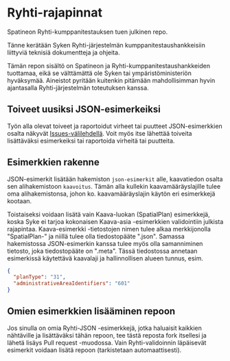 # Ryhti-rajapinnat
Spatineon Ryhti-kumppanitestauksen tuen julkinen repo. 

Tänne kerätään Syken Ryhti-järjestelmän kumppanitestaushankkeisiin liittyviä teknisiä dokumentteja ja ohjeita.

Tämän repon sisältö on Spatineon ja Ryhti-kumppanitestaushankkeiden tuottamaa, eikä se välttämättä ole Syken tai ympäristöministeriön hyväksymää. Aineistot pyritään kuitenkin pitämään mahdollisimman hyvin ajantasalla Ryhti-järjestelmän toteutuksen kanssa.

## Toiveet uusiksi JSON-esimerkeiksi

Työn alla olevat toiveet ja raportoidut virheet tai puutteet JSON-esimerkkien osalta näkyvät [Issues-välilehdellä](./issues).
Voit myös itse lähettää toiveita lisättäväksi esimerkeiksi tai raportoida virheitä tai puutteita.

## Esimerkkien rakenne

JSON-esimerkit lisätään hakemiston ```json-esimerkit``` alle, kaavatiedon osalta sen alihakemistoon ```kaavoitus```. Tämän alla kullekin kaavamääräyslajille tulee oma alihakemistonsa, johon ko. kaavamääräyslajin käytön eri esimerkkejä kootaan.

Toistaiseksi voidaan lisätä vain Kaava-luokan (SpatialPlan) esimerkkejä, koska Syke ei tarjoa kokonaisen Kaava-asia -esimerkkien validointiin julkista rajapintaa. Kaava-esimerkki -tietostojen nimen tulee alkaa merkkijonolla "SpatialPlan-" ja niillä tulee olla tiedostopääte ".json". Samassa hakemistossa JSON-esimerkin kanssa tulee myös olla samanniminen tietosto, joka tiedostopääte on ".meta". Tässä tiedostossa annetaan esimerkissä käytettävä kaavalaji ja hallinnollisen alueen tunnus, esim.

```json
{
  "planType": "31",
  "administrativeAreaIdentifiers": "601"
}
```

## Omien esimerkkien lisääminen repoon

Jos sinulla on omia Ryhti-JSON -esimerkkejä, jotka haluaisit kaikkien nähtäville ja lisättäväksi tähän repoon, tee tästä reposta fork itsellesi ja lähetä lisäys Pull request -muodossa. Vain Ryhti-validoinnin läpäisevät esimerkit voidaan lisätä repoon (tarkistetaan automaattisesti).


